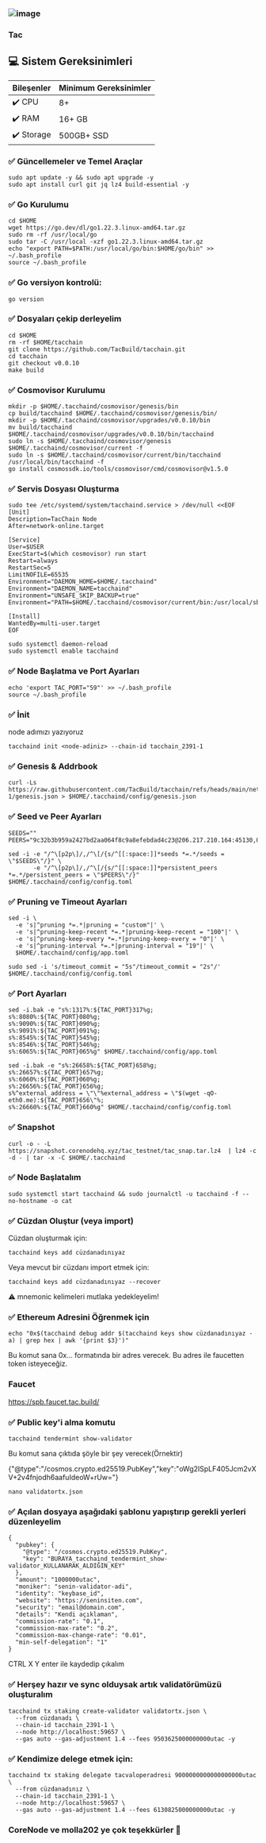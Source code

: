 ###                                 ![image](https://github.com/user-attachments/assets/e2b5db23-7fee-4f72-b939-9a4c7382517e)

###                                 Tac

  ## 💻 Sistem Gereksinimleri
| Bileşenler | Minimum Gereksinimler | 
| ------------ | ------------ |
| ✔️ CPU |	8+ |
| ✔️ RAM	| 16+ GB |
| ✔️ Storage	| 500GB+ SSD |

### ✅ Güncellemeler ve Temel Araçlar
```
sudo apt update -y && sudo apt upgrade -y
sudo apt install curl git jq lz4 build-essential -y
```

### ✅ Go Kurulumu 
```
cd $HOME
wget https://go.dev/dl/go1.22.3.linux-amd64.tar.gz
sudo rm -rf /usr/local/go
sudo tar -C /usr/local -xzf go1.22.3.linux-amd64.tar.gz
echo "export PATH=$PATH:/usr/local/go/bin:$HOME/go/bin" >> ~/.bash_profile
source ~/.bash_profile
```
### ✅ Go versiyon kontrolü:
```
go version
```
### ✅  Dosyaları çekip derleyelim
```
cd $HOME
rm -rf $HOME/tacchain
git clone https://github.com/TacBuild/tacchain.git
cd tacchain
git checkout v0.0.10
make build
```
### ✅ Cosmovisor Kurulumu
```
mkdir -p $HOME/.tacchaind/cosmovisor/genesis/bin
cp build/tacchaind $HOME/.tacchaind/cosmovisor/genesis/bin/
mkdir -p $HOME/.tacchaind/cosmovisor/upgrades/v0.0.10/bin
mv build/tacchaind $HOME/.tacchaind/cosmovisor/upgrades/v0.0.10/bin/tacchaind
sudo ln -s $HOME/.tacchaind/cosmovisor/genesis $HOME/.tacchaind/cosmovisor/current -f
sudo ln -s $HOME/.tacchaind/cosmovisor/current/bin/tacchaind /usr/local/bin/tacchaind -f
go install cosmossdk.io/tools/cosmovisor/cmd/cosmovisor@v1.5.0
```
### ✅ Servis Dosyası Oluşturma
```
sudo tee /etc/systemd/system/tacchaind.service > /dev/null <<EOF
[Unit]
Description=TacChain Node
After=network-online.target

[Service]
User=$USER
ExecStart=$(which cosmovisor) run start
Restart=always
RestartSec=5
LimitNOFILE=65535
Environment="DAEMON_HOME=$HOME/.tacchaind"
Environment="DAEMON_NAME=tacchaind"
Environment="UNSAFE_SKIP_BACKUP=true"
Environment="PATH=$HOME/.tacchaind/cosmovisor/current/bin:/usr/local/sbin:/usr/local/bin:/usr/sbin:/usr/bin"

[Install]
WantedBy=multi-user.target
EOF
```
```
sudo systemctl daemon-reload
sudo systemctl enable tacchaind
```
### ✅ Node Başlatma ve Port Ayarları
```
echo 'export TAC_PORT="59"' >> ~/.bash_profile
source ~/.bash_profile
```
### ✅ İnit 
node adımızı yazıyoruz
```
tacchaind init <node-adiniz> --chain-id tacchain_2391-1
```
### ✅ Genesis & Addrbook 
```
curl -Ls https://raw.githubusercontent.com/TacBuild/tacchain/refs/heads/main/networks/tacchain_2391-1/genesis.json > $HOME/.tacchaind/config/genesis.json
```
### ✅ Seed ve Peer Ayarları
```
SEEDS=""
PEERS="9c32b3b959a2427bd2aa064f8c9a8efebdad4c23@206.217.210.164:45130,04a2152eed9f73dc44779387a870ea6480c41fe7@206.217.210.164:45140,5aaaf8140262d7416ac53abe4e0bd13b0f582168@23.92.177.41:45110,ddb3e8b8f4d051e914686302dafc2a73adf9b0d2@23.92.177.41:45120"

sed -i -e "/^\[p2p\]/,/^\[/{s/^[[:space:]]*seeds *=.*/seeds = \"$SEEDS\"/}" \
       -e "/^\[p2p\]/,/^\[/{s/^[[:space:]]*persistent_peers *=.*/persistent_peers = \"$PEERS\"/}" $HOME/.tacchaind/config/config.toml
```
### ✅ Pruning ve Timeout Ayarları
```
sed -i \
  -e 's|^pruning *=.*|pruning = "custom"|' \
  -e 's|^pruning-keep-recent *=.*|pruning-keep-recent = "100"|' \
  -e 's|^pruning-keep-every *=.*|pruning-keep-every = "0"|' \
  -e 's|^pruning-interval *=.*|pruning-interval = "19"|' \
  $HOME/.tacchaind/config/app.toml

sudo sed -i 's/timeout_commit = "5s"/timeout_commit = "2s"/' $HOME/.tacchaind/config/config.toml
```
### ✅ Port Ayarları
```
sed -i.bak -e "s%:1317%:${TAC_PORT}317%g;
s%:8080%:${TAC_PORT}080%g;
s%:9090%:${TAC_PORT}090%g;
s%:9091%:${TAC_PORT}091%g;
s%:8545%:${TAC_PORT}545%g;
s%:8546%:${TAC_PORT}546%g;
s%:6065%:${TAC_PORT}065%g" $HOME/.tacchaind/config/app.toml
```
```
sed -i.bak -e "s%:26658%:${TAC_PORT}658%g;
s%:26657%:${TAC_PORT}657%g;
s%:6060%:${TAC_PORT}060%g;
s%:26656%:${TAC_PORT}656%g;
s%^external_address = \"\"%external_address = \"$(wget -qO- eth0.me):${TAC_PORT}656\"%;
s%:26660%:${TAC_PORT}660%g" $HOME/.tacchaind/config/config.toml
```
### ✅ Snapshot
```
curl -o - -L https://snapshot.corenodehq.xyz/tac_testnet/tac_snap.tar.lz4  | lz4 -c -d - | tar -x -C $HOME/.tacchaind
```
### ✅ Node Başlatalım
```
sudo systemctl start tacchaind && sudo journalctl -u tacchaind -f --no-hostname -o cat
```
### ✅ Cüzdan Oluştur (veya import)
Cüzdan oluşturmak için:
```
tacchaind keys add cüzdanadınıyaz
```
Veya mevcut bir cüzdanı import etmek için:
```
tacchaind keys add cüzdanadınıyaz --recover
```
⚠️ mnemonic kelimeleri mutlaka yedekleyelim!

### ✅ Ethereum Adresini Öğrenmek için 
```
echo "0x$(tacchaind debug addr $(tacchaind keys show cüzdanadınıyaz -a) | grep hex | awk '{print $3}')"
```
Bu komut sana 0x... formatında bir adres verecek. Bu adres ile faucetten token isteyeceğiz.
### Faucet
https://spb.faucet.tac.build/

### ✅ Public key'i alma komutu 
```
tacchaind tendermint show-validator
```
Bu komut sana çıktıda şöyle bir şey verecek(Örnektir)

{"@type":"/cosmos.crypto.ed25519.PubKey","key":"oWg2ISpLF405Jcm2vXV+2v4fnjodh6aafuIdeoW+rUw="}

```
nano validatortx.json
```
### ✅ Açılan dosyaya aşağıdaki şablonu yapıştırıp gerekli yerleri düzenleyelim
```
{
  "pubkey": {
    "@type": "/cosmos.crypto.ed25519.PubKey",
    "key": "BURAYA_tacchaind_tendermint_show-validator_KULLANARAK_ALDIĞIN_KEY"
  },
  "amount": "1000000utac",
  "moniker": "senin-validator-adi",
  "identity": "keybase_id",
  "website": "https://seninsiten.com",
  "security": "email@domain.com",
  "details": "Kendi açıklaman",
  "commission-rate": "0.1",
  "commission-max-rate": "0.2",
  "commission-max-change-rate": "0.01",
  "min-self-delegation": "1"
}
```
CTRL X Y enter ile  kaydedip çıkalım
### ✅ Herşey hazır ve sync olduysak artık validatörümüzü oluşturalım
```
tacchaind tx staking create-validator validatortx.json \
  --from cüzdanadı \
  --chain-id tacchain_2391-1 \
  --node http://localhost:59657 \
  --gas auto --gas-adjustment 1.4 --fees 9503625000000000utac -y
```

### ✅ Kendimize delege etmek için:
```
tacchaind tx staking delegate tacvaloperadresi 9000000000000000000utac \
  --from cüzdanadınız \
  --chain-id tacchain_2391-1 \
  --node http://localhost:59657 \
  --gas auto --gas-adjustment 1.4 --fees 6130825000000000utac -y
```
 ### CoreNode ve molla202 ye çok teşekkürler 🙏




